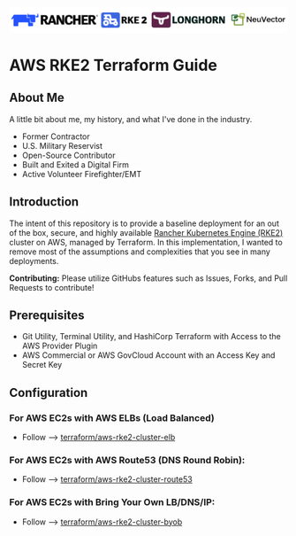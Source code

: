 ![rancher-long-banner](images/rgs-banner-rounded.png)

# AWS RKE2 Terraform Guide

## About Me
A little bit about me, my history, and what I've done in the industry.
- Former Contractor
- U.S. Military Reservist
- Open-Source Contributor
- Built and Exited a Digital Firm
- Active Volunteer Firefighter/EMT

## Introduction
The intent of this repository is to provide a baseline deployment for an out of the box, secure, and highly available [Rancher Kubernetes Engine (RKE2)](https://docs.rke2.io) cluster on AWS, managed by Terraform. In this implementation, I wanted to remove most of the assumptions and complexities that you see in many deployments.

**Contributing:** Please utilize GitHubs features such as Issues, Forks, and Pull Requests to contribute!

## Prerequisites
* Git Utility, Terminal Utility, and HashiCorp Terraform with Access to the AWS Provider Plugin
* AWS Commercial or AWS GovCloud Account with an Access Key and Secret Key

## Configuration

### For AWS EC2s with AWS ELBs (Load Balanced)
* Follow --> [terraform/aws-rke2-cluster-elb](terraform/aws-rke2-cluster-elb/README.md)

### For AWS EC2s with AWS Route53 (DNS Round Robin):
* Follow --> [terraform/aws-rke2-cluster-route53](terraform/aws-rke2-cluster-route53/README.MD)

### For AWS EC2s with Bring Your Own LB/DNS/IP:
* Follow --> [terraform/aws-rke2-cluster-byob](terraform/aws-rke2-cluster-byob/README.md)